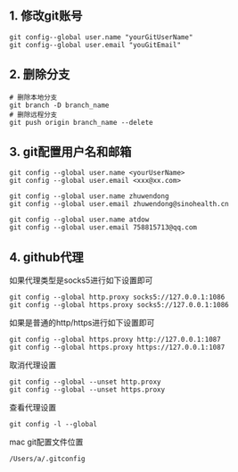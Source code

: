 ## 1. 修改git账号

```shell
git config--global user.name "yourGitUserName"
git config--global user.email "youGitEmail"
```

## 2. 删除分支

```shell
# 删除本地分支
git branch -D branch_name
# 删除远程分支
git push origin branch_name --delete
```

## 3. git配置用户名和邮箱

```shell
git config --global user.name <yourUserName>
git config --global user.email <xxx@xx.com>

git config --global user.name zhuwendong
git config --global user.email zhuwendong@sinohealth.cn

git config --global user.name atdow
git config --global user.email 758815713@qq.com
```

## 4. github代理

如果代理类型是socks5进行如下设置即可

```shell
git config --global http.proxy socks5://127.0.0.1:1086
git config --global https.proxy socks5://127.0.0.1:1086
```

如果是普通的http/https进行如下设置即可

```shell
git config --global https.proxy http://127.0.0.1:1087
git config --global https.proxy https://127.0.0.1:1087
```

取消代理设置

```shell
git config --global --unset http.proxy 
git config --global --unset https.proxy
```

查看代理设置

```shell
git config -l --global
```

mac git配置文件位置

```text
/Users/a/.gitconfig
```
